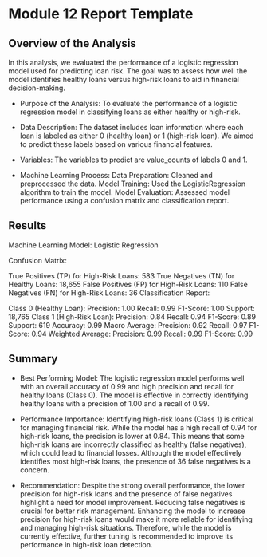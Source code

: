# Module 12 Report Template

## Overview of the Analysis

In this analysis, we evaluated the performance of a logistic regression model used for predicting loan risk. The goal was to assess how well the model identifies healthy loans versus high-risk loans to aid in financial decision-making.

* Purpose of the Analysis: To evaluate the performance of a logistic regression model in classifying loans as either healthy or high-risk.
* Data Description: The dataset includes loan information where each loan is labeled as either 0 (healthy loan) or 1 (high-risk loan). We aimed to predict these labels based on various financial features.
* Variables: The variables to predict are value_counts of labels 0 and 1.

* Machine Learning Process:
Data Preparation: Cleaned and preprocessed the data.
Model Training: Used the LogisticRegression algorithm to train the model.
Model Evaluation: Assessed model performance using a confusion matrix and classification report.
## Results

Machine Learning Model: Logistic Regression

Confusion Matrix:

True Positives (TP) for High-Risk Loans: 583
True Negatives (TN) for Healthy Loans: 18,655
False Positives (FP) for High-Risk Loans: 110
False Negatives (FN) for High-Risk Loans: 36
Classification Report:

Class 0 (Healthy Loan):
Precision: 1.00
Recall: 0.99
F1-Score: 1.00
Support: 18,765
Class 1 (High-Risk Loan):
Precision: 0.84
Recall: 0.94
F1-Score: 0.89
Support: 619
Accuracy: 0.99
Macro Average:
Precision: 0.92
Recall: 0.97
F1-Score: 0.94
Weighted Average:
Precision: 0.99
Recall: 0.99
F1-Score: 0.99

## Summary

* Best Performing Model: The logistic regression model performs well with an overall accuracy of 0.99 and high precision and recall for healthy loans (Class 0). The model is effective in correctly identifying healthy loans with a precision of 1.00 and a recall of 0.99.

* Performance Importance: Identifying high-risk loans (Class 1) is critical for managing financial risk. While the model has a high recall of 0.94 for high-risk loans, the precision is lower at 0.84. This means that some high-risk loans are incorrectly classified as healthy (false negatives), which could lead to financial losses. Although the model effectively identifies most high-risk loans, the presence of 36 false negatives is a concern.

* Recommendation: Despite the strong overall performance, the lower precision for high-risk loans and the presence of false negatives highlight a need for model improvement. Reducing false negatives is crucial for better risk management. Enhancing the model to increase precision for high-risk loans would make it more reliable for identifying and managing high-risk situations. Therefore, while the model is currently effective, further tuning is recommended to improve its performance in high-risk loan detection.
